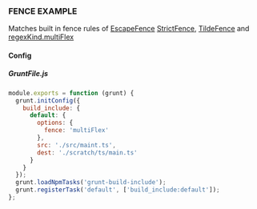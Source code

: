 ### FENCE EXAMPLE

Matches built in fence rules of [EscapeFence](/grunt-build-include/classes/fences.escapefence.html) [StrictFence](/grunt-build-include/classes/fences.strictfence.html), [TildeFence](/grunt-build-include/classes/fences.tildefence.html) and [regexKind.multiFlex](/grunt-build-include/enums/enums.fencekind.html#multiFlex)

#### Config

##### GruntFile.js

```js
module.exports = function (grunt) {
  grunt.initConfig({
    build_include: {
      default: {
        options: {
          fence: 'multiFlex'
        },
        src: './src/maint.ts',
        dest: './scratch/ts/main.ts'
      }
    }
  });
  grunt.loadNpmTasks('grunt-build-include');
  grunt.registerTask('default', ['build_include:default']);
};
```